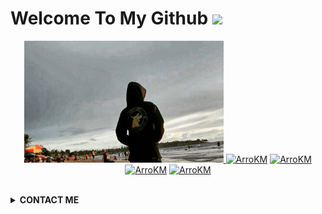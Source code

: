 # Welcome To My Github <img src="https://raw.githubusercontent.com/iampavangandhi/iampavangandhi/master/gifs/Hi.gif" width="30px">
<p align="center"><a href="https://github.com/ArroKM"><img src="pf.jpg" height='195' alt="ArroKM profile">
<a href="https://github.com/ArroKM"><img title="ArroKM" src="https://github-readme-stats.vercel.app/api?username=ArroKM&show_icons=true&include_all_commits=true&theme=radical&cache_seconds=3200"></a>
<a href="https://github.com/ArroKM"><img title="ArroKM" src="https://github-readme-stats.vercel.app/api/top-langs/?username=ArroKM&layout=compact&theme=nightowl"></a><br>
<a href="https://github.com/ArroKM"><img title="ArroKM" src="https://komarev.com/ghpvc/?username=ArroKM&label=Views&color=blue&style=plastic"></a>
<a href="https://github.com/ArroKM"><img title="ArroKM" src="https://img.shields.io/github/followers/ArroKM?label=follow&style=social"></a>
</p><br>

<details>
  <summary><b>CONTACT ME</b></summary><br>

  - <a href="https://www.facebook.com/muhammad.fathul.5055"/><img alt="Rizky Facebook" align="left" width="22px" src="https://cdn.jsdelivr.net/npm/simple-icons@v3/icons/facebook.svg" /><b>Add</b></a><br>
  - <a href="https://t.me/arro_km"/><img alt="Rizky Telegram" align="left" width="22px" src="https://cdn.jsdelivr.net/npm/simple-icons@v3/icons/telegram.svg" /><b>Chat</b></a><br>
  - <a href="https://instagram.com/arrokm.1"/><img alt="Rizky Instagram" align="left" width="22px" src="https://cdn.jsdelivr.net/npm/simple-icons@v3/icons/instagram.svg" /><b> Follow</b></a>
  </p>
</details>
